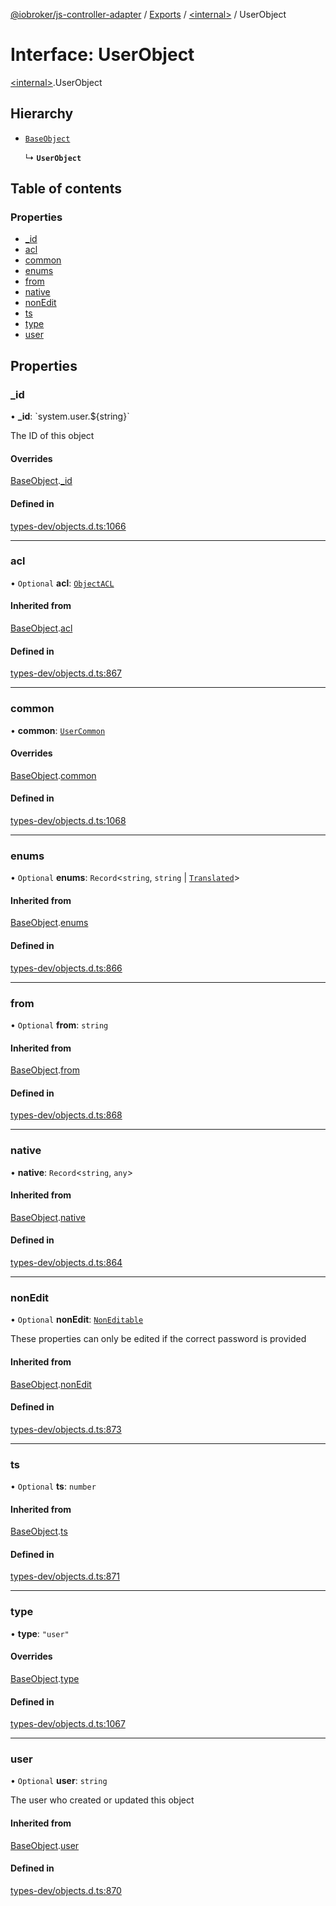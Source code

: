 [@iobroker/js-controller-adapter](../README.md) / [Exports](../modules.md) / [\<internal\>](../modules/internal_.md) / UserObject

# Interface: UserObject

[\<internal\>](../modules/internal_.md).UserObject

## Hierarchy

- [`BaseObject`](internal_.BaseObject.md)

  ↳ **`UserObject`**

## Table of contents

### Properties

- [\_id](internal_.UserObject.md#_id)
- [acl](internal_.UserObject.md#acl)
- [common](internal_.UserObject.md#common)
- [enums](internal_.UserObject.md#enums)
- [from](internal_.UserObject.md#from)
- [native](internal_.UserObject.md#native)
- [nonEdit](internal_.UserObject.md#nonedit)
- [ts](internal_.UserObject.md#ts)
- [type](internal_.UserObject.md#type)
- [user](internal_.UserObject.md#user)

## Properties

### \_id

• **\_id**: \`system.user.$\{string}\`

The ID of this object

#### Overrides

[BaseObject](internal_.BaseObject.md).[_id](internal_.BaseObject.md#_id)

#### Defined in

[types-dev/objects.d.ts:1066](https://github.com/ioBroker/ioBroker.js-controller/blob/34e3febb44c91492104ab37fef1775198d5dc796/packages/types-dev/objects.d.ts#L1066)

___

### acl

• `Optional` **acl**: [`ObjectACL`](internal_.ObjectACL.md)

#### Inherited from

[BaseObject](internal_.BaseObject.md).[acl](internal_.BaseObject.md#acl)

#### Defined in

[types-dev/objects.d.ts:867](https://github.com/ioBroker/ioBroker.js-controller/blob/34e3febb44c91492104ab37fef1775198d5dc796/packages/types-dev/objects.d.ts#L867)

___

### common

• **common**: [`UserCommon`](internal_.UserCommon.md)

#### Overrides

[BaseObject](internal_.BaseObject.md).[common](internal_.BaseObject.md#common)

#### Defined in

[types-dev/objects.d.ts:1068](https://github.com/ioBroker/ioBroker.js-controller/blob/34e3febb44c91492104ab37fef1775198d5dc796/packages/types-dev/objects.d.ts#L1068)

___

### enums

• `Optional` **enums**: `Record`\<`string`, `string` \| [`Translated`](../modules/internal_.md#translated)\>

#### Inherited from

[BaseObject](internal_.BaseObject.md).[enums](internal_.BaseObject.md#enums)

#### Defined in

[types-dev/objects.d.ts:866](https://github.com/ioBroker/ioBroker.js-controller/blob/34e3febb44c91492104ab37fef1775198d5dc796/packages/types-dev/objects.d.ts#L866)

___

### from

• `Optional` **from**: `string`

#### Inherited from

[BaseObject](internal_.BaseObject.md).[from](internal_.BaseObject.md#from)

#### Defined in

[types-dev/objects.d.ts:868](https://github.com/ioBroker/ioBroker.js-controller/blob/34e3febb44c91492104ab37fef1775198d5dc796/packages/types-dev/objects.d.ts#L868)

___

### native

• **native**: `Record`\<`string`, `any`\>

#### Inherited from

[BaseObject](internal_.BaseObject.md).[native](internal_.BaseObject.md#native)

#### Defined in

[types-dev/objects.d.ts:864](https://github.com/ioBroker/ioBroker.js-controller/blob/34e3febb44c91492104ab37fef1775198d5dc796/packages/types-dev/objects.d.ts#L864)

___

### nonEdit

• `Optional` **nonEdit**: [`NonEditable`](internal_.NonEditable.md)

These properties can only be edited if the correct password is provided

#### Inherited from

[BaseObject](internal_.BaseObject.md).[nonEdit](internal_.BaseObject.md#nonedit)

#### Defined in

[types-dev/objects.d.ts:873](https://github.com/ioBroker/ioBroker.js-controller/blob/34e3febb44c91492104ab37fef1775198d5dc796/packages/types-dev/objects.d.ts#L873)

___

### ts

• `Optional` **ts**: `number`

#### Inherited from

[BaseObject](internal_.BaseObject.md).[ts](internal_.BaseObject.md#ts)

#### Defined in

[types-dev/objects.d.ts:871](https://github.com/ioBroker/ioBroker.js-controller/blob/34e3febb44c91492104ab37fef1775198d5dc796/packages/types-dev/objects.d.ts#L871)

___

### type

• **type**: ``"user"``

#### Overrides

[BaseObject](internal_.BaseObject.md).[type](internal_.BaseObject.md#type)

#### Defined in

[types-dev/objects.d.ts:1067](https://github.com/ioBroker/ioBroker.js-controller/blob/34e3febb44c91492104ab37fef1775198d5dc796/packages/types-dev/objects.d.ts#L1067)

___

### user

• `Optional` **user**: `string`

The user who created or updated this object

#### Inherited from

[BaseObject](internal_.BaseObject.md).[user](internal_.BaseObject.md#user)

#### Defined in

[types-dev/objects.d.ts:870](https://github.com/ioBroker/ioBroker.js-controller/blob/34e3febb44c91492104ab37fef1775198d5dc796/packages/types-dev/objects.d.ts#L870)
